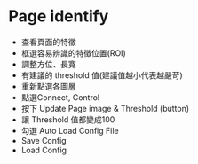 # Page identify
- 查看頁面的特徵
- 框選容易辨識的特徵位置(ROI)
- 調整方位、長寬
- 有建議的 threshold 值(建議值越小代表越嚴苛)
- 重新點選各圖層
- 點選Connect, Control
- 按下 Update Page image & Threshold (button)
- 讓 Threshold 值都變成100
- 勾選 Auto Load Config File
- Save Config
- Load Config